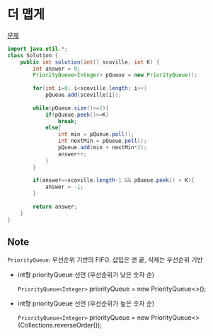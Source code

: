 # 더 맵게

[문제](https://programmers.co.kr/learn/courses/30/lessons/42626)


```java
import java.util.*;
class Solution {
    public int solution(int[] scoville, int K) {
        int answer = 0;
        PriorityQueue<Integer> pQueue = new PriorityQueue();
        
        for(int i=0; i<scoville.length; i++)
            pQueue.add(scoville[i]);
            
        while(pQueue.size()>=2){
            if(pQueue.peek()>=K)
                break;
            else{
                int min = pQueue.poll();
                int nextMin = pQueue.poll();
                pQueue.add(min + nextMin*2);
                answer++;
            }
        }
        
        if(answer==scoville.length-1 && pQueue.peek() < K){
            answer = -1;
        }
        
        return answer;
    }
}
```

## Note
`PriorityQueue`: 우선순위 기반의 FIFO. 삽입은 맨 끝, 삭제는 우선순위 기반

- int형 priorityQueue 선언 (우선순위가 낮은 숫자 순)

  `PriorityQueue<Integer>` priorityQueue = new PriorityQueue<>();

- int형 priorityQueue 선언 (우선순위가 높은 숫자 순)

  `PriorityQueue<Integer>` priorityQueue = new PriorityQueue<>(Collections.reverseOrder());

